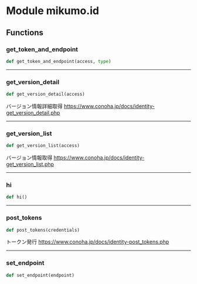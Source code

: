# Module mikumo.id


## Functions

### get_token_and_endpoint 

```python
def get_token_and_endpoint(access, type)
```


------

### get_version_detail 

```python
def get_version_detail(access)
```

バージョン情報詳細取得
https://www.conoha.jp/docs/identity-get_version_detail.php

------

### get_version_list 

```python
def get_version_list(access)
```

バージョン情報取得
https://www.conoha.jp/docs/identity-get_version_list.php

------

### hi 

```python
def hi()
```


------

### post_tokens 

```python
def post_tokens(credentials)
```

トークン発行
https://www.conoha.jp/docs/identity-post_tokens.php

------

### set_endpoint 

```python
def set_endpoint(endpoint)
```

